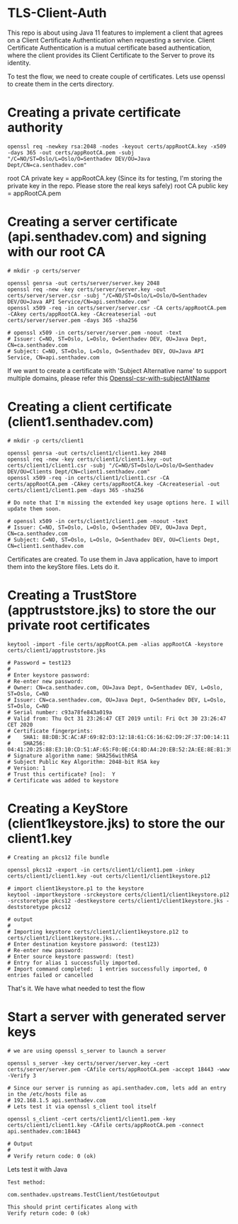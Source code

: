 # TLS-Client-Auth

This repo is about using Java 11 features to implement a client that agrees on a Client Certificate Authentication when requesting a service.
Client Certificate Authentication is a mutual certificate based authentication, where the client provides its Client Certificate to the Server to prove its identity.

To test the flow, we need to create couple of certificates.
Lets use openssl to create them in the certs directory.


# Creating a private certificate authority

```
openssl req -newkey rsa:2048 -nodes -keyout certs/appRootCA.key -x509 -days 365 -out certs/appRootCA.pem -subj "/C=NO/ST=Oslo/L=Oslo/O=Senthadev DEV/OU=Java Dept/CN=ca.senthadev.com"
```

root CA private key = appRootCA.key
(Since its for testing, I'm storing the private key in the repo. Please store the real keys safely)
root CA public key = appRootCA.pem

# Creating a server certificate (api.senthadev.com) and signing with our root CA

```
# mkdir -p certs/server

openssl genrsa -out certs/server/server.key 2048
openssl req -new -key certs/server/server.key -out certs/server/server.csr -subj "/C=NO/ST=Oslo/L=Oslo/O=Senthadev DEV/OU=Java API Service/CN=api.senthadev.com"
openssl x509 -req -in certs/server/server.csr -CA certs/appRootCA.pem -CAkey certs/appRootCA.key -CAcreateserial -out certs/server/server.pem -days 365 -sha256

# openssl x509 -in certs/server/server.pem -noout -text
# Issuer: C=NO, ST=Oslo, L=Oslo, O=Senthadev DEV, OU=Java Dept, CN=ca.senthadev.com
# Subject: C=NO, ST=Oslo, L=Oslo, O=Senthadev DEV, OU=Java API Service, CN=api.senthadev.com

```

If we want to create a certificate with 'Subject Alternative name' to support multiple domains, please refer this [Openssl-csr-with-subjectAltName](https://www.endpoint.com/blog/2014/10/30/openssl-csr-with-alternative-names-one)

# Creating a client certificate (client1.senthadev.com)

```
# mkdir -p certs/client1

openssl genrsa -out certs/client1/client1.key 2048
openssl req -new -key certs/client1/client1.key -out certs/client1/client1.csr -subj "/C=NO/ST=Oslo/L=Oslo/O=Senthadev DEV/OU=Clients Dept/CN=client1.senthadev.com"
openssl x509 -req -in certs/client1/client1.csr -CA certs/appRootCA.pem -CAkey certs/appRootCA.key -CAcreateserial -out certs/client1/client1.pem -days 365 -sha256

# Do note that I'm missing the extended key usage options here. I will update them soon.

# openssl x509 -in certs/client1/client1.pem -noout -text
# Issuer: C=NO, ST=Oslo, L=Oslo, O=Senthadev DEV, OU=Java Dept, CN=ca.senthadev.com
# Subject: C=NO, ST=Oslo, L=Oslo, O=Senthadev DEV, OU=Clients Dept, CN=client1.senthadev.com

```

Certificates are created.
To use them in Java application, have to import them into the keyStore files.
Lets do it.

# Creating a TrustStore (apptruststore.jks) to store the our private root certificates

```
keytool -import -file certs/appRootCA.pem -alias appRootCA -keystore certs/client1/apptruststore.jks

# Password = test123
#
# Enter keystore password:
# Re-enter new password:
# Owner: CN=ca.senthadev.com, OU=Java Dept, O=Senthadev DEV, L=Oslo, ST=Oslo, C=NO
# Issuer: CN=ca.senthadev.com, OU=Java Dept, O=Senthadev DEV, L=Oslo, ST=Oslo, C=NO
# Serial number: c93a78fe843a019a
# Valid from: Thu Oct 31 23:26:47 CET 2019 until: Fri Oct 30 23:26:47 CET 2020
# Certificate fingerprints:
#	 SHA1: 88:DB:3C:AC:AF:69:82:D3:12:18:61:C6:16:62:D9:2F:37:D0:14:11
#	 SHA256: 04:41:20:25:88:E3:10:CD:51:AF:65:F0:0E:C4:8D:A4:20:EB:52:2A:EE:8E:B1:39:7D:D0:F3:09:5B:2D:A4:C4
# Signature algorithm name: SHA256withRSA
# Subject Public Key Algorithm: 2048-bit RSA key
# Version: 1
# Trust this certificate? [no]:  Y
# Certificate was added to keystore

```

# Creating a KeyStore (client1keystore.jks) to store the our client1.key

```
# Creating an pkcs12 file bundle

openssl pkcs12 -export -in certs/client1/client1.pem -inkey certs/client1/client1.key -out certs/client1/client1keystore.p12

# import client1keystore.p1 to the keystore
keytool -importkeystore -srckeystore certs/client1/client1keystore.p12 -srcstoretype pkcs12 -destkeystore certs/client1/client1keystore.jks -deststoretype pkcs12

# output
#
# Importing keystore certs/client1/client1keystore.p12 to certs/client1/client1keystore.jks...
# Enter destination keystore password: (test123)
# Re-enter new password:
# Enter source keystore password: (test)
# Entry for alias 1 successfully imported.
# Import command completed:  1 entries successfully imported, 0 entries failed or cancelled
```

That's it.
We have what needed to test the flow


# Start a server with generated server keys


```
# we are using openssl s_server to launch a server

openssl s_server -key certs/server/server.key -cert certs/server/server.pem -CAfile certs/appRootCA.pem -accept 18443 -www -Verify 3

# Since our server is running as api.senthadev.com, lets add an entry in the /etc/hosts file as
# 192.168.1.5 api.senthadev.com
# Lets test it via openssl s_client tool itself

openssl s_client -cert certs/client1/client1.pem -key certs/client1/client1.key -CAfile certs/appRootCA.pem -connect api.senthadev.com:18443

# Output
#
# Verify return code: 0 (ok)
```

Lets test it with Java

```
Test method:

com.senthadev.upstreams.TestClient/testGetoutput

This should print certificates along with
Verify return code: 0 (ok)

```

